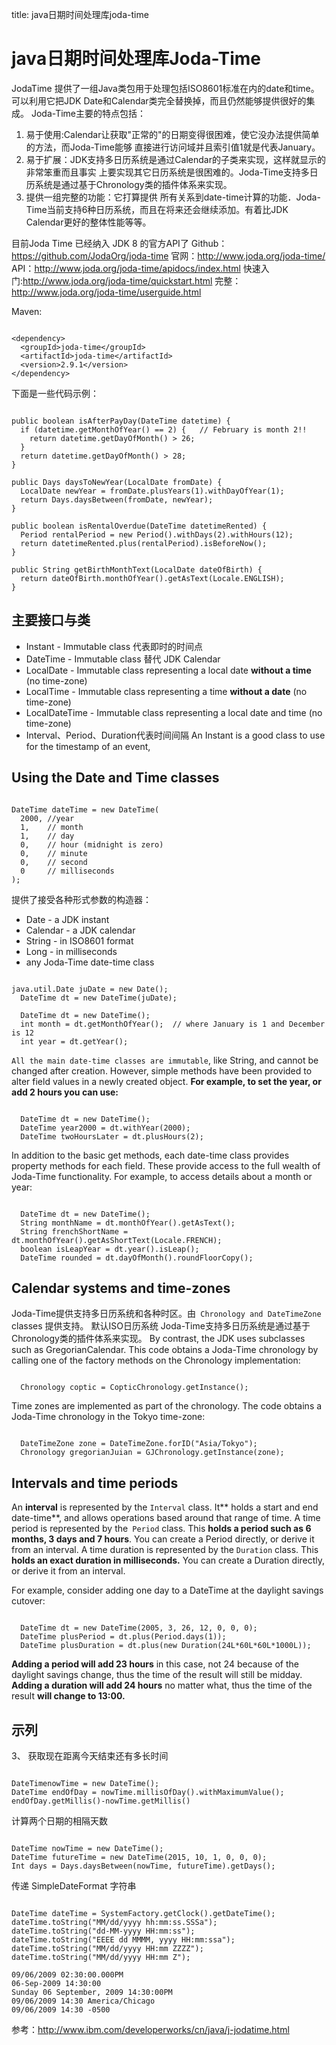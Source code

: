 title: java日期时间处理库joda-time 

#  java日期时间处理库Joda-Time 
JodaTime 提供了一组Java类包用于处理包括ISO8601标准在内的date和time。可以利用它把JDK Date和Calendar类完全替换掉，而且仍然能够提供很好的集成。
Joda-Time主要的特点包括：
1. 易于使用:Calendar让获取"正常的"的日期变得很困难，使它没办法提供简单的方法，而Joda-Time能够 直接进行访问域并且索引值1就是代表January。
2. 易于扩展：JDK支持多日历系统是通过Calendar的子类来实现，这样就显示的非常笨重而且事实 上要实现其它日历系统是很困难的。Joda-Time支持多日历系统是通过基于Chronology类的插件体系来实现。
3. 提供一组完整的功能：它打算提供 所有关系到date-time计算的功能．Joda-Time当前支持6种日历系统，而且在将来还会继续添加。有着比JDK Calendar更好的整体性能等等。

 目前Joda Time 已经纳入 JDK 8 的官方API了
Github：https://github.com/JodaOrg/joda-time
官网：http://www.joda.org/joda-time/
API：http://www.joda.org/joda-time/apidocs/index.html
快速入门:http://www.joda.org/joda-time/quickstart.html
完整：http://www.joda.org/joda-time/userguide.html

Maven:
```

<dependency>
  <groupId>joda-time</groupId>
  <artifactId>joda-time</artifactId>
  <version>2.9.1</version>
</dependency>

```
下面是一些代码示例：
```

public boolean isAfterPayDay(DateTime datetime) {
  if (datetime.getMonthOfYear() == 2) {   // February is month 2!!
    return datetime.getDayOfMonth() > 26;
  }
  return datetime.getDayOfMonth() > 28;
}

public Days daysToNewYear(LocalDate fromDate) {
  LocalDate newYear = fromDate.plusYears(1).withDayOfYear(1);
  return Days.daysBetween(fromDate, newYear);
}

public boolean isRentalOverdue(DateTime datetimeRented) {
  Period rentalPeriod = new Period().withDays(2).withHours(12);
  return datetimeRented.plus(rentalPeriod).isBeforeNow();
}

public String getBirthMonthText(LocalDate dateOfBirth) {
  return dateOfBirth.monthOfYear().getAsText(Locale.ENGLISH);
}

```

##  主要接口与类 
  * Instant - Immutable class 代表即时的时间点
  * DateTime - Immutable class 替代 JDK Calendar
  * LocalDate - Immutable class representing a local date **without a time** (no time-zone)
  * LocalTime - Immutable class representing a time **without a date** (no time-zone)
  * LocalDateTime - Immutable class representing a local date and time (no time-zone)
  * Interval、Period、Duration代表时间间隔
An Instant is a good class to use for the timestamp of an event,

##  Using the Date and Time classes 
```

DateTime dateTime = new DateTime(
  2000, //year
  1,    // month
  1,    // day
  0,    // hour (midnight is zero)
  0,    // minute
  0,    // second
  0     // milliseconds
);

```
提供了接受各种形式参数的构造器：
  * Date - a JDK instant
  * Calendar - a JDK calendar
  * String - in ISO8601 format
  * Long - in milliseconds
  * any Joda-Time date-time class

```

java.util.Date juDate = new Date();
  DateTime dt = new DateTime(juDate);

  DateTime dt = new DateTime();
  int month = dt.getMonthOfYear();  // where January is 1 and December is 12
  int year = dt.getYear();

```

` All the main date-time classes are immutable `, like String, and cannot be changed after creation.
However, simple methods have been provided to alter field values in a newly created object. **For example, to set the year, or add 2 hours you can use:**
```

  DateTime dt = new DateTime();
  DateTime year2000 = dt.withYear(2000);
  DateTime twoHoursLater = dt.plusHours(2);

```
In addition to the basic get methods, each date-time class provides property methods for each field. These provide access to the full wealth of Joda-Time functionality. For example, to access details about a month or year:
```

  DateTime dt = new DateTime();
  String monthName = dt.monthOfYear().getAsText();
  String frenchShortName = dt.monthOfYear().getAsShortText(Locale.FRENCH);
  boolean isLeapYear = dt.year().isLeap();
  DateTime rounded = dt.dayOfMonth().roundFloorCopy();

```
##  Calendar systems and time-zones 
Joda-Time提供支持多日历系统和各种时区。由`  Chronology and DateTimeZone ` classes 提供支持。
默认ISO日历系统
Joda-Time支持多日历系统是通过基于Chronology类的插件体系来实现。
 By contrast, the JDK uses subclasses such as GregorianCalendar. This code obtains a Joda-Time chronology by calling one of the factory methods on the Chronology implementation:
```

  Chronology coptic = CopticChronology.getInstance();

```
Time zones are implemented as part of the chronology. The code obtains a Joda-Time chronology in the Tokyo time-zone:
```

  DateTimeZone zone = DateTimeZone.forID("Asia/Tokyo");
  Chronology gregorianJuian = GJChronology.getInstance(zone);

```
##  Intervals and time periods 
An **interval** is represented by the ` Interval ` class. It** holds a start and end date-time**, and allows operations based around that range of time.
A time period is represented by the`  Period ` class. This **holds a period such as 6 months, 3 days and 7 hours**. You can create a Period directly, or derive it from an interval.
A time duration is represented by the ` Duration ` class. This **holds an exact duration in milliseconds.** You can create a Duration directly, or derive it from an interval.

For example, consider adding one day to a DateTime at the daylight savings cutover:
```

  DateTime dt = new DateTime(2005, 3, 26, 12, 0, 0, 0);
  DateTime plusPeriod = dt.plus(Period.days(1));
  DateTime plusDuration = dt.plus(new Duration(24L*60L*60L*1000L));

```
**Adding a period will add 23 hours** in this case, not 24 because of the daylight savings change, thus the time of the result will still be midday.
**Adding a duration will add 24 hours** no matter what, thus the time of the result **will change to 13:00.**


##  示列 
3、  获取现在距离今天结束还有多长时间
```

DateTimenowTime = new DateTime();
DateTime endOfDay = nowTime.millisOfDay().withMaximumValue();
endOfDay.getMillis()-nowTime.getMillis()

```
计算两个日期的相隔天数
```

DateTime nowTime = new DateTime();
DateTime futureTime = new DateTime(2015, 10, 1, 0, 0, 0);
Int days = Days.daysBetween(nowTime, futureTime).getDays();

```
传递 SimpleDateFormat 字符串
```

DateTime dateTime = SystemFactory.getClock().getDateTime();
dateTime.toString("MM/dd/yyyy hh:mm:ss.SSSa");
dateTime.toString("dd-MM-yyyy HH:mm:ss");
dateTime.toString("EEEE dd MMMM, yyyy HH:mm:ssa");
dateTime.toString("MM/dd/yyyy HH:mm ZZZZ");
dateTime.toString("MM/dd/yyyy HH:mm Z");

09/06/2009 02:30:00.000PM
06-Sep-2009 14:30:00
Sunday 06 September, 2009 14:30:00PM
09/06/2009 14:30 America/Chicago
09/06/2009 14:30 -0500

```
参考：http://www.ibm.com/developerworks/cn/java/j-jodatime.html